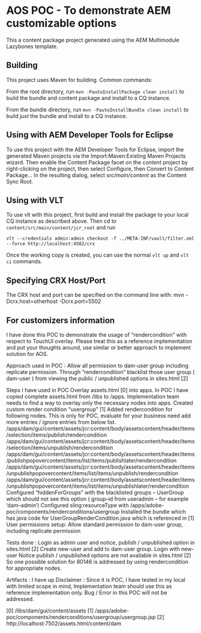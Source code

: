 # AOS POC - To demonstrate AEM customizable options

This a content package project generated using the AEM Multimodule Lazybones template.

## Building

This project uses Maven for building. Common commands:

From the root directory, run ``mvn -PautoInstallPackage clean install`` to build the bundle and content package and install to a CQ instance.

From the bundle directory, run ``mvn -PautoInstallBundle clean install`` to build *just* the bundle and install to a CQ instance.

## Using with AEM Developer Tools for Eclipse

To use this project with the AEM Developer Tools for Eclipse, import the generated Maven projects via the Import:Maven:Existing Maven Projects wizard. Then enable the Content Package facet on the _content_ project by right-clicking on the project, then select Configure, then Convert to Content Package... In the resulting dialog, select _src/main/content_ as the Content Sync Root.

## Using with VLT

To use vlt with this project, first build and install the package to your local CQ instance as described above. Then cd to `content/src/main/content/jcr_root` and run

    vlt --credentials admin:admin checkout -f ../META-INF/vault/filter.xml --force http://localhost:4502/crx

Once the working copy is created, you can use the normal ``vlt up`` and ``vlt ci`` commands.

## Specifying CRX Host/Port

The CRX host and port can be specified on the command line with:
mvn -Dcrx.host=otherhost -Dcrx.port=5502 <goals>

## For customizers information

I have done this POC to demonstrate the usage of  “rendercondition” with respect to TouchUI overlay. Please treat this as a reference implementation and put your thoughts around, use similar or better approach to implement solution for AOS. 

Approach used in POC : Allow all permission to dam-user group including replicate permission. Through “rendercondition” blacklist those user group ( dam-user ) from viewing the public / unpublished options in sites.html [2]

Steps I have used in POC
Overlay assets.html [0] into apps. In POC I have copied complete assets.html from /libs to /apps. Implementation team needs to find a way to overlay only the necessary nodes into apps. 
Created custom render condition “usergroup” [1]
Added rendercondition for following nodes. This is only for POC, evaluate for your business need add more entries / ignore entries from below list.
/apps/dam/gui/content/assets/jcr:content/body/assetscontent/header/items/selection/items/publish/rendercondition
/apps/dam/gui/content/assets/jcr:content/body/assetscontent/header/items/selection/items/unpublish/rendercondition
/apps/dam/gui/content/assets/jcr:content/body/assetscontent/header/items/publishpopovercontent/items/list/items/publishlater/rendercondition
/apps/dam/gui/content/assets/jcr:content/body/assetscontent/header/items/unpublishpopovercontent/items/list/items/unpublish/rendercondition
/apps/dam/gui/content/assets/jcr:content/body/assetscontent/header/items/unpublishpopovercontent/items/list/items/unpublishlater/rendercondition
Configured “hiddenForGroups” with the blacklisted groups – UserGroup which should not see this option ( group–id from useradmin – for example ‘dam–admin’)
Configured sling:resourceType with /apps/adobe-poc/components/renderconditions/usergroup
Installed the bundle which has java code for UserGroupRenderCondition.java which is referenced in [1]
User permissions setup: Allow standard permission to dam-user group, including replicate permission

Tests done :
Login as admin user and notice, publish / unpublished option in sites.html [2]
Create new-user and add to dam-user group.
Login with new-user
Notice publish / unpublished options are not available in sites.html [2]
So one possible solution for 80146 is addressed by using rendercondition for appropriate nodes.

Artifacts : I have up
Disclaimer : Since it is POC, I have tested in my local with limited scope in mind, Implementation team should use this as reference implementation only.  Bug / Error in this POC will not be addressed. 

[0] /libs/dam/gui/content/assets
[1] /apps/adobe-poc/components/renderconditions/usergroup/usergroup.jsp
[2] http://localhost:7502/assets.html/content/dam


